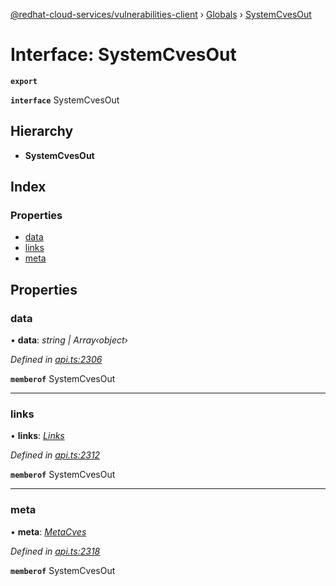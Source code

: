 [@redhat-cloud-services/vulnerabilities-client](../README.md) › [Globals](../globals.md) › [SystemCvesOut](systemcvesout.md)

# Interface: SystemCvesOut

**`export`** 

**`interface`** SystemCvesOut

## Hierarchy

* **SystemCvesOut**

## Index

### Properties

* [data](systemcvesout.md#data)
* [links](systemcvesout.md#links)
* [meta](systemcvesout.md#meta)

## Properties

###  data

• **data**: *string | Array‹object›*

*Defined in [api.ts:2306](https://github.com/RedHatInsights/javascript-clients/blob/master/packages/vulnerabilities/api.ts#L2306)*

**`memberof`** SystemCvesOut

___

###  links

• **links**: *[Links](links.md)*

*Defined in [api.ts:2312](https://github.com/RedHatInsights/javascript-clients/blob/master/packages/vulnerabilities/api.ts#L2312)*

**`memberof`** SystemCvesOut

___

###  meta

• **meta**: *[MetaCves](metacves.md)*

*Defined in [api.ts:2318](https://github.com/RedHatInsights/javascript-clients/blob/master/packages/vulnerabilities/api.ts#L2318)*

**`memberof`** SystemCvesOut

